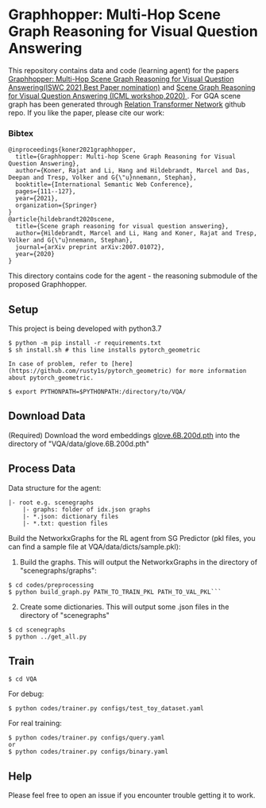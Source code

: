 # Graphhopper: Multi-Hop Scene Graph Reasoning for Visual Question Answering


This repository contains data and code (learning agent) for the papers [Graphhopper: Multi-Hop Scene Graph Reasoning for Visual Question Answering(ISWC 2021,Best Paper nomination)](https://arxiv.org/abs/2107.06325) and [Scene Graph Reasoning for Visual Question Answering
(ICML workshop,2020)
](https://arxiv.org/abs/2107.05448). For GQA scene graph has been generated through [Relation Transformer Network](https://github.com/rajatkoner08/rtn) github repo. If you like the paper, please cite our work:

### Bibtex

```
@inproceedings{koner2021graphhopper,
  title={Graphhopper: Multi-hop Scene Graph Reasoning for Visual Question Answering},
  author={Koner, Rajat and Li, Hang and Hildebrandt, Marcel and Das, Deepan and Tresp, Volker and G{\"u}nnemann, Stephan},
  booktitle={International Semantic Web Conference},
  pages={111--127},
  year={2021},
  organization={Springer}
}
@article{hildebrandt2020scene,
  title={Scene graph reasoning for visual question answering},
  author={Hildebrandt, Marcel and Li, Hang and Koner, Rajat and Tresp, Volker and G{\"u}nnemann, Stephan},
  journal={arXiv preprint arXiv:2007.01072},
  year={2020}
}
```
This directory contains code for the agent - the reasoning submodule of the proposed Graphhopper.


## Setup
This project is being developed with python3.7
```shell
$ python -m pip install -r requirements.txt
$ sh install.sh # this line installs pytorch_geometric
```

```
In case of problem, refer to [here](https://github.com/rusty1s/pytorch_geometric) for more information about pytorch_geometric.
```
```
$ export PYTHONPATH=$PYTHONPATH:/directory/to/VQA/
``` 
## Download Data
(Required) Download the word embeddings [glove.6B.200d.pth](https://drive.google.com/file/d/1ptU4oHObYoqm1se5ZiBQrX_5IZsMFsWm/view?usp=sharing) 
into the directory of "VQA/data/glove.6B.200d.pth"


## Process Data
Data structure for the agent:

    |- root e.g. scenegraphs
        |- graphs: folder of idx.json graphs
        |- *.json: dictionary files
        |- *.txt: question files

Build the NetworkxGraphs for the RL agent from SG Predictor (pkl files, you can find a sample file at VQA/data/dicts/sample.pkl):

1. Build the graphs. This will output the NetworkxGraphs in the directory of "scenegraphs/graphs":
```shell
$ cd codes/preprocessing
$ python build_graph.py PATH_TO_TRAIN_PKL PATH_TO_VAL_PKL```
```
2. Create some dictionaries. This will output some .json files in the directory of "scenegraphs"
```
$ cd scenegraphs
$ python ../get_all.py
```

## Train
```
$ cd VQA
```
For debug:
```
$ python codes/trainer.py configs/test_toy_dataset.yaml
```
For real training:
```
$ python codes/trainer.py configs/query.yaml
or
$ python codes/trainer.py configs/binary.yaml
```

## Help
Please feel free to open an issue if you encounter trouble getting it to work.

